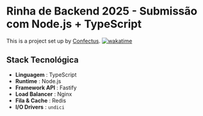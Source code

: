 # Rinha de Backend 2025 - Submissão com Node.js + TypeScript

This is a project set up by [Confectus](https://www.npmjs.com/package/confectus). [![wakatime](https://wakatime.com/badge/user/e9853441-5061-4649-86a6-b95c7c509f2a/project/981c268a-c408-4754-841e-0548d87746b5.svg)](https://wakatime.com/badge/user/e9853441-5061-4649-86a6-b95c7c509f2a/project/981c268a-c408-4754-841e-0548d87746b5)

## Stack Tecnológica

- **Linguagem** : TypeScript
- **Runtime** : Node.js
- **Framework API** : Fastify
- **Load Balancer** : Nginx
- **Fila & Cache** : Redis
- **I/O Drivers** : `undici`
